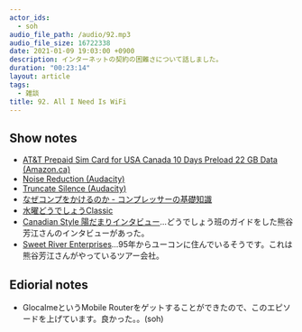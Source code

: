 ```yaml
---
actor_ids:
  - soh
audio_file_path: /audio/92.mp3
audio_file_size: 16722338
date: 2021-01-09 19:03:00 +0900
description: インターネットの契約の困難さについて話しました。
duration: "00:23:14"
layout: article
tags:
  - 雑談
title: 92. All I Need Is WiFi
---
```


## Show notes
- [AT&T Prepaid Sim Card for USA Canada 10 Days Preload 22 GB Data (Amazon.ca)](https://www.amazon.ca/gp/product/B07RHRLZJL)
- [Noise Reduction (Audacity)](https://manual.audacityteam.org/man/noise_reduction.html)
- [Truncate Silence (Audacity)](https://manual.audacityteam.org/man/truncate_silence.html)
- [なぜコンプをかけるのか - コンプレッサーの基礎知識](https://www.dtmfb.com/mix/comp-basic/)
- [水曜どうでしょうClassic](https://www.netflix.com/title/80105433)
- [Canadian Style 陽だまりインタビュー](https://canadianstyle.jp/scenes/07.html)...どうでしょう班のガイドをした熊谷芳江さんのインタビューがあった。
- [Sweet River Enterprises](http://www.yukonriver.com/)...95年からユーコンに住んでいるそうです。これは熊谷芳江さんがやっているツアー会社。

## Ediorial notes
- GlocalmeというMobile Routerをゲットすることができたので、このエピソードを上げています。良かった。。(soh)
